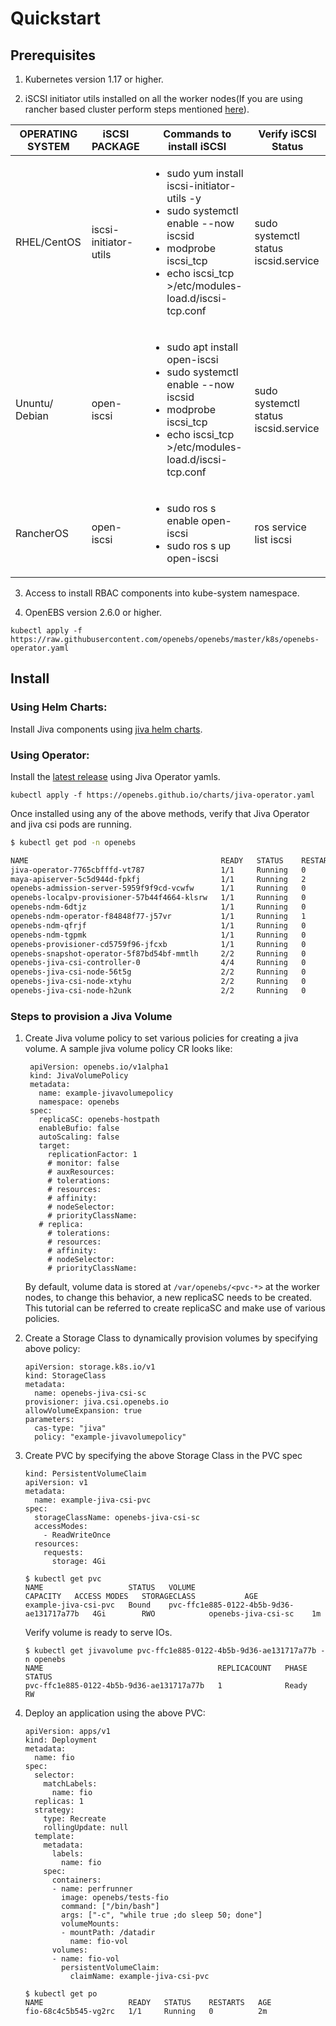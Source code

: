 # Quickstart

## Prerequisites

1. Kubernetes version 1.17 or higher.

2. iSCSI initiator utils installed on all the worker nodes(If you are using rancher based cluster perform steps mentioned [here](troubleshooting/rancher_prerequisite.md)).


| OPERATING SYSTEM | iSCSI PACKAGE         | Commands to install iSCSI                                | Verify iSCSI Status         |
| ---------------- | --------------------- | -------------------------------------------------------- | --------------------------- |
| RHEL/CentOS      | iscsi-initiator-utils | <ul><li>sudo yum install iscsi-initiator-utils -y</li><li>sudo systemctl enable --now iscsid</li><li>modprobe iscsi_tcp</li><li>echo iscsi_tcp >/etc/modules-load.d/iscsi-tcp.conf</li></ul> | sudo systemctl status iscsid.service |
| Ununtu/ Debian   | open-iscsi            |  <ul><li>sudo apt install open-iscsi</li><li>sudo systemctl enable --now iscsid</li><li>modprobe iscsi_tcp</li><li>echo iscsi_tcp >/etc/modules-load.d/iscsi-tcp.conf</li></ui>| sudo systemctl status iscsid.service |
| RancherOS        | open-iscsi            |  <ul><li>sudo ros s enable open-iscsi</li><li>sudo ros s up open-iscsi</li></ui>| ros service list iscsi |


3. Access to install RBAC components into kube-system namespace.

4. OpenEBS version 2.6.0 or higher.
```
kubectl apply -f https://raw.githubusercontent.com/openebs/openebs/master/k8s/openebs-operator.yaml
```

## Install

### Using Helm Charts:
 
Install Jiva components using [jiva helm charts](https://github.com/openebs/jiva-operator/tree/master/deploy/helm/charts).

### Using Operator:

Install the [latest release](https://github.com/openebs/jiva-operator/releases) using Jiva Operator yamls.

```
kubectl apply -f https://openebs.github.io/charts/jiva-operator.yaml
```
Once installed using any of the above methods, verify that Jiva Operator and jiva csi pods are running. 

```bash
$ kubectl get pod -n openebs

NAME                                           READY   STATUS    RESTARTS   AGE
jiva-operator-7765cbfffd-vt787                 1/1     Running   0          10s                                                             
maya-apiserver-5c5d944d-fpkfj                  1/1     Running   2          2m5s                                                            
openebs-admission-server-5959f9f9cd-vcwfw      1/1     Running   0          119s                                                            
openebs-localpv-provisioner-57b44f4664-klsrw   1/1     Running   0          118s                                                            
openebs-ndm-6dtjz                              1/1     Running   0          2m1s                                                            
openebs-ndm-operator-f84848f77-j57vr           1/1     Running   1          2m                                                              
openebs-ndm-qfrjf                              1/1     Running   0          2m1s                                                            
openebs-ndm-tgpmk                              1/1     Running   0          2m1s                                                            
openebs-provisioner-cd5759f96-jfcxb            1/1     Running   0          2m3s                                                            
openebs-snapshot-operator-5f87bd54bf-mmtlh     2/2     Running   0          2m2s                                                            
openebs-jiva-csi-controller-0                  4/4     Running   0          6m14s                                                           
openebs-jiva-csi-node-56t5g                    2/2     Running   0          6m13s                                                           
openebs-jiva-csi-node-xtyhu                    2/2     Running   0          6m20s                                                           
openebs-jiva-csi-node-h2unk                    2/2     Running   0          6m38s
```
### Steps to provision a Jiva Volume

1. Create Jiva volume policy to set various policies for creating a jiva volume.
   A sample jiva volume policy CR looks like:
   ```
    apiVersion: openebs.io/v1alpha1
    kind: JivaVolumePolicy
    metadata:
      name: example-jivavolumepolicy
      namespace: openebs
    spec:
      replicaSC: openebs-hostpath
      enableBufio: false
      autoScaling: false
      target:
        replicationFactor: 1
        # monitor: false
        # auxResources:
        # tolerations:
        # resources:
        # affinity:
        # nodeSelector:
        # priorityClassName:
      # replica:
        # tolerations:
        # resources:
        # affinity:
        # nodeSelector:
        # priorityClassName:
    ```
    By default, volume data is stored at `/var/openebs/<pvc-*>` at the worker nodes,
    to change this behavior, a new replicaSC needs to be created.
    This tutorial can be referred to create replicaSC and make use of various policies.

2. Create a Storage Class to dynamically provision volumes by specifying above policy:
   ```
   apiVersion: storage.k8s.io/v1
   kind: StorageClass
   metadata:
     name: openebs-jiva-csi-sc
   provisioner: jiva.csi.openebs.io
   allowVolumeExpansion: true
   parameters:
     cas-type: "jiva"
     policy: "example-jivavolumepolicy"
   ```

3. Create PVC by specifying the above Storage Class in the PVC spec
   ```
   kind: PersistentVolumeClaim
   apiVersion: v1
   metadata:
     name: example-jiva-csi-pvc
   spec:
     storageClassName: openebs-jiva-csi-sc
     accessModes:
       - ReadWriteOnce
     resources:
       requests:
         storage: 4Gi
   ```
   ```
   $ kubectl get pvc
   NAME                   STATUS   VOLUME                                     CAPACITY   ACCESS MODES   STORAGECLASS           AGE
   example-jiva-csi-pvc   Bound    pvc-ffc1e885-0122-4b5b-9d36-ae131717a77b   4Gi        RWO            openebs-jiva-csi-sc    1m
   ```

   Verify volume is ready to serve IOs.
   ```
   $ kubectl get jivavolume pvc-ffc1e885-0122-4b5b-9d36-ae131717a77b -n openebs
   NAME                                       REPLICACOUNT   PHASE   STATUS
   pvc-ffc1e885-0122-4b5b-9d36-ae131717a77b   1              Ready   RW
   ```

4. Deploy an application using the above PVC:
   ```
   apiVersion: apps/v1
   kind: Deployment
   metadata:
     name: fio
   spec:
     selector:
       matchLabels:
         name: fio
     replicas: 1
     strategy:
       type: Recreate
       rollingUpdate: null
     template:
       metadata:
         labels:
           name: fio
       spec:
         containers:
         - name: perfrunner
           image: openebs/tests-fio
           command: ["/bin/bash"]
           args: ["-c", "while true ;do sleep 50; done"]
           volumeMounts:
           - mountPath: /datadir
             name: fio-vol
         volumes:
         - name: fio-vol
           persistentVolumeClaim:
             claimName: example-jiva-csi-pvc
   ```
   ```
   $ kubectl get po
   NAME                   READY   STATUS    RESTARTS   AGE
   fio-68c4c5b545-vg2rc   1/1     Running   0          2m
   ```
